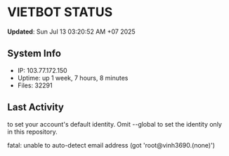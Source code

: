 # VIETBOT STATUS
**Updated**: Sun Jul 13 03:20:52 AM +07 2025

## System Info
- IP: 103.77.172.150
- Uptime: up 1 week, 7 hours, 8 minutes
- Files: 32291

## Last Activity

to set your account's default identity.
Omit --global to set the identity only in this repository.

fatal: unable to auto-detect email address (got 'root@vinh3690.(none)')
